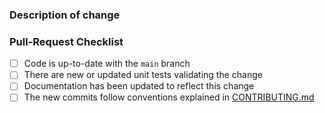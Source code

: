 <!--
  Thank you for opening a pull request for douhjs.
-->

### Description of change

<!--
  Please be clear and concise what the change is intended to do,
  why this change is needed, and how you've verified that it
  corrects what you intended.

  In some cases it may be helpful to include the current behavior
  and the new behavior.
-->

### Pull-Request Checklist

<!--
  Please make sure to review and check all of the following.

  If an item is not applicable, you can add "N/A" to the end.
-->

- [ ] Code is up-to-date with the `main` branch
- [ ] There are new or updated unit tests validating the change
- [ ] Documentation has been updated to reflect this change
- [ ] The new commits follow conventions explained in [CONTRIBUTING.md](https://github.com/douhjs/douh/blob/main/CONTRIBUTING.md)

<!--
  🎉 Thank you for contributing and making Douh even better!
-->
